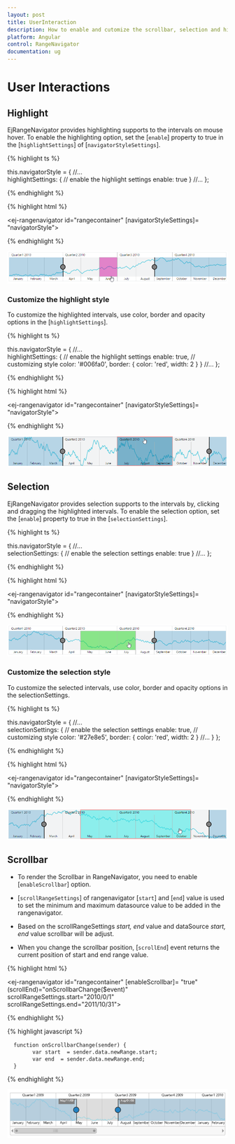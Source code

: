 ```yaml
---
layout: post
title: UserInteraction
description: How to enable and cutomize the scrollbar, selection and highlighting in Essential Angular 2 RangeNavigator.
platform: Angular
control: RangeNavigator
documentation: ug
---
```


# User Interactions

## Highlight

EjRangeNavigator provides highlighting supports to the intervals on mouse hover. To enable the highlighting option, set the [`enable`] property to true in the [`highlightSettings`] of [`navigatorStyleSettings`].

{% highlight ts %}

this.navigatorStyle = {
    //...        
    highlightSettings: {
        // enable the highlight settings
        enable: true
    }
    //...
};

{% endhighlight %}

{% highlight html %}

<ej-rangenavigator id="rangecontainer" [navigatorStyleSettings]= "navigatorStyle">
</ej-rangenavigator>

{% endhighlight %}

![](User-Interactions_images/User-Interactions_img1.png) 

### Customize the highlight style

To customize the highlighted intervals, use color, border and opacity options in the [`highlightSettings`].

{% highlight ts %}
  
this.navigatorStyle = {
    //...        
    highlightSettings: {
        // enable the highlight settings
        enable: true,
        // customizing style
        color: '#006fa0',
        border: {
            color: 'red', width: 2
        }
    }
    //...
};

{% endhighlight %}

{% highlight html %}

<ej-rangenavigator id="rangecontainer" [navigatorStyleSettings]= "navigatorStyle">
</ej-rangenavigator>

{% endhighlight %}

![](User-Interactions_images/User-Interactions_img2.png)


## Selection

EjRangeNavigator provides selection supports to the intervals by, clicking and dragging the highlighted intervals. To enable the selection option, set the [`enable`] property to true in the [`selectionSettings`].

{% highlight ts %}
   
this.navigatorStyle = {
    //...        
    selectionSettings: {
        // enable the selection settings
        enable: true
    }
    //...
};

{% endhighlight %}

{% highlight html %}

<ej-rangenavigator id="rangecontainer" [navigatorStyleSettings]= "navigatorStyle">
</ej-rangenavigator>

{% endhighlight %}

![](User-Interactions_images/User-Interactions_img3.png) 


### Customize the selection style

To customize the selected intervals, use color, border and opacity options in the selectionSettings.

{% highlight ts %}
  
this.navigatorStyle = {
    //...        
    selectionSettings: {
        // enable the selection settings
        enable: true,
        // customizing style
        color: '#27e8e5',
        border: {
            color: 'red', width: 2
        }
        //...
    }
};

{% endhighlight %}

{% highlight html %}

<ej-rangenavigator id="rangecontainer" [navigatorStyleSettings]= "navigatorStyle">
</ej-rangenavigator>

{% endhighlight %}

![](User-Interactions_images/User-Interactions_img4.png)


## Scrollbar

* To render the Scrollbar in RangeNavigator, you need to enable [`enableScrollbar`] option.
 
* [`scrollRangeSettings`] of  rangenavigator [`start`] and [`end`] value is used to set the minimum and maximum datasource value to be added in the rangenavigator.
 
* Based on the scrollRangeSettings *start, end* value and dataSource *start, end* value scrollbar will be adjust.

* When you change the scrollbar position, [`scrollEnd`] event returns the current position of start and end range value.

{% highlight html %}

<ej-rangenavigator id="rangecontainer" [enableScrollbar]= "true" 
               (scrollEnd)="onScrollbarChange($event)"  scrollRangeSettings.start="2010/0/1"
               scrollRangeSettings.end="2011/10/31">
</ej-rangenavigator>

{% endhighlight %}

{% highlight javascript %}

      function onScrollbarChange(sender) {
            var start  = sender.data.newRange.start;
            var end  = sender.data.newRange.end;
      }

{% endhighlight %}

![](User-Interactions_images/User-Interactions_img5.png)